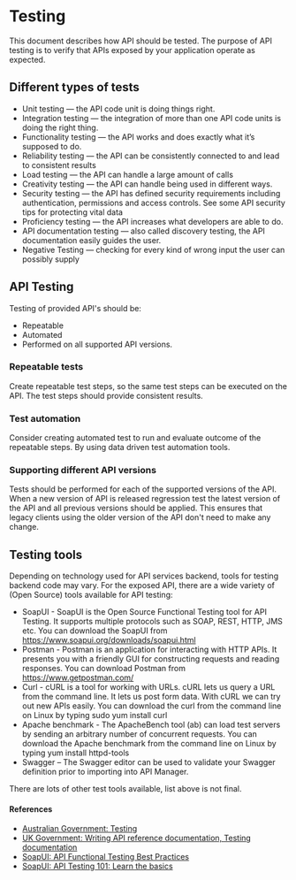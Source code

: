 # Testing

This document describes how API should be tested.
The purpose of API testing is to verify that APIs exposed by your application operate as expected.

## Different types of tests

- Unit testing — the API code unit is doing things right.
- Integration testing — the integration of more than one API code units is doing the right thing.
- Functionality testing — the API works and does exactly what it’s supposed to do.
- Reliability testing — the API can be consistently connected to and lead to consistent results
- Load testing — the API can handle a large amount of calls
- Creativity testing — the API can handle being used in different ways.
- Security testing — the API has defined security requirements including authentication, permissions and access controls. See some API security tips for protecting vital data
- Proficiency testing — the API increases what developers are able to do.
- API documentation testing — also called discovery testing, the API documentation easily guides the user.
- Negative Testing — checking for every kind of wrong input the user can possibly supply

## API Testing

Testing of provided API's should be:

- Repeatable
- Automated
- Performed on all supported API versions.

### Repeatable tests

Create repeatable test steps, so the same test steps can be executed on the API. The test steps should provide consistent results.

### Test automation

Consider creating automated test to run and evaluate outcome of the repeatable steps.
By using data driven test automation tools.

### Supporting different API versions

Tests should be performed for each of the supported versions of the API.
When a new version of API is released regression test the latest version of the API and all previous versions should be applied.
This ensures that legacy clients using the older version of the API don't need to make any change.

## Testing tools

Depending on technology used for API services backend, tools for testing backend code may vary.
For the exposed API, there are a wide variety of (Open Source) tools available for API testing:

- SoapUI - SoapUI is the Open Source Functional Testing tool for API Testing. It supports multiple protocols such as SOAP, REST, HTTP, JMS etc. You can download the SoapUI from https://www.soapui.org/downloads/soapui.html
- Postman - Postman is an application for interacting with HTTP APIs. It presents you with a friendly GUI for constructing requests and reading responses. You can download Postman from https://www.getpostman.com/
- Curl - cURL is a tool for working with URLs. cURL lets us query a URL from the command line. It lets us post form data. With cURL we can try out new APIs easily. You can download the curl from the command line on Linux by typing sudo yum install curl
- Apache benchmark - The ApacheBench tool (ab) can load test servers by sending an arbitrary number of concurrent requests. You can download the Apache benchmark from the command line on Linux by typing yum install httpd-tools
- Swagger – The Swagger editor can be used to validate your Swagger definition prior to importing into API Manager.

There are lots of other test tools available, list above is not final.

#### References

- [Australian Government: Testing](https://api.gov.au/standards/national_api_standards/testing.html)
- [UK Government: Writing API reference documentation, Testing documentation](https://www.gov.uk/guidance/writing-api-reference-documentation#testing-your-documentation)
- [SoapUI: API Functional Testing Best Practices](https://www.soapui.org/learn/functional-testing/)
- [SoapUI: API Testing 101: Learn the basics](https://www.soapui.org/learn/functional-testing/api-testing-101/)
